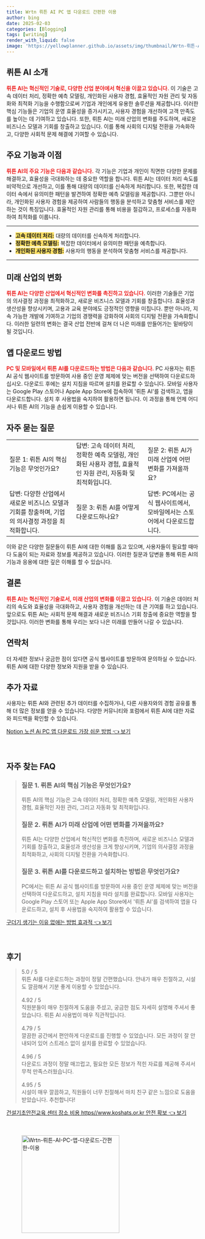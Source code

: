 ```yaml
---
title: Wrtn 뤼튼 AI PC 앱 다운로드 간편한 이용
author: bing
date: 2025-02-03
categories: [Blogging]
tags: [writing]
render_with_liquid: false
image: 'https://yellowplanner.github.io/assets/img/thumbnail/Wrtn-뤼튼-AI-PC-앱-다운로드-간편한-이용.webp'
---
```



<h2 id='뤼튼 AI 소개'>뤼튼 AI 소개</h2>

<p><b><span style="color: #ee2323;">뤼튼 AI는 혁신적인 기술로, 다양한 산업 분야에서 혁신을 이끌고 있습니다.</span></b> 이 기술은 고속 데이터 처리, 정확한 예측 모델링, 개인화된 사용자 경험, 효율적인 자원 관리 및 자동화와 최적화 기능을 수행함으로써 기업과 개인에게 유용한 솔루션을 제공합니다. 이러한 핵심 기능들은 기업의 운영 효율성을 증가시키고, 사용자 경험을 개선하여 고객 만족도를 높이는 데 기여하고 있습니다. 또한, 뤼튼 AI는 미래 산업의 변화를 주도하며, 새로운 비즈니스 모델과 기회를 창출하고 있습니다. 이를 통해 사회의 디지털 전환을 가속화하고, 다양한 사회적 문제 해결에 기여할 수 있습니다.</p>

<h2 id='주요 기능과 이점'>주요 기능과 이점</h2>

<p><b><span style="color: #ee2323;">뤼튼 AI의 주요 기능은 다음과 같습니다.</span></b> 각 기능은 기업과 개인이 직면한 다양한 문제를 해결하고, 효율성을 극대화하는 데 중요한 역할을 합니다. 뤼튼 AI는 데이터 처리 속도를 비약적으로 개선하고, 이를 통해 대량의 데이터를 신속하게 처리합니다. 또한, 복잡한 데이터 속에서 유의미한 패턴을 발견하여 정확한 예측 모델링을 제공합니다. 그뿐만 아니라, 개인화된 사용자 경험을 제공하여 사람들의 행동을 분석하고 맞춤형 서비스를 제안하는 것이 특징입니다. 효율적인 자원 관리를 통해 비용을 절감하고, 프로세스를 자동화하여 최적화를 이룹니다.</p>

<hr />

<ul>
    <li><b><span style="background-color: #ffe066;">고속 데이터 처리:</span></b> 대량의 데이터를 신속하게 처리합니다.</li>
    <li><b><span style="background-color: #ffe066;">정확한 예측 모델링:</span></b> 복잡한 데이터에서 유의미한 패턴을 예측합니다.</li>
    <li><b><span style="background-color: #ffe066;">개인화된 사용자 경험:</span></b> 사용자의 행동을 분석하여 맞춤형 서비스를 제공합니다.</li>
</ul>

<hr />

<h2 id='미래 산업의 변화'>미래 산업의 변화</h2>

<p><b><span style="color: #ee2323;">뤼튼 AI는 다양한 산업에서 혁신적인 변화를 촉진하고 있습니다.</span></b> 이러한 기술들은 기업의 의사결정 과정을 최적화하고, 새로운 비즈니스 모델과 기회를 창출합니다. 효율성과 생산성을 향상시키며, 고용과 교육 분야에도 긍정적인 영향을 미칩니다. 뿐만 아니라, 지속 가능한 개발에 기여하고 기업의 경쟁력을 강화하여 사회의 디지털 전환을 가속화합니다. 이러한 일련의 변화는 결국 산업 전반에 걸쳐 더 나은 미래를 만들어가는 밑바탕이 될 것입니다.</p>

<h2 id='앱 다운로드 방법'>앱 다운로드 방법</h2>

<p><b><span style="color: #ee2323;">PC 및 모바일에서 뤼튼 AI를 다운로드하는 방법은 다음과 같습니다.</span></b> PC 사용자는 뤼튼 AI 공식 웹사이트를 방문하여 사용 중인 운영 체제에 맞는 버전을 선택하여 다운로드하십시오. 다운로드 후에는 설치 지침을 따르며 설치를 완료할 수 있습니다. 모바일 사용자는 Google Play 스토어나 Apple App Store에 접속하여 '뤼튼 AI'를 검색하고, 앱을 다운로드합니다. 설치 후 사용법을 숙지하여 활용하면 됩니다. 이 과정을 통해 언제 어디서나 뤼튼 AI의 기능을 손쉽게 이용할 수 있습니다.</p>

<h2 id='자주 묻는 질문'>자주 묻는 질문</h2>

<table>
    <tr>
        <td>질문 1: 뤼튼 AI의 핵심 기능은 무엇인가요?</td>
        <td>답변: 고속 데이터 처리, 정확한 예측 모델링, 개인화된 사용자 경험, 효율적인 자원 관리, 자동화 및 최적화입니다.</td>
        <td>질문 2: 뤼튼 AI가 미래 산업에 어떤 변화를 가져올까요?</td>
    </tr>
    <tr>
        <td>답변: 다양한 산업에서 새로운 비즈니스 모델과 기회를 창출하며, 기업의 의사결정 과정을 최적화합니다.</td>
        <td>질문 3: 뤼튼 AI를 어떻게 다운로드하나요?</td>
        <td>답변: PC에서는 공식 웹사이트에서, 모바일에서는 스토어에서 다운로드합니다.</td>
    </tr>
</table>

<p>이와 같은 다양한 질문들이 뤼튼 AI에 대한 이해를 돕고 있으며, 사용자들이 필요할 때마다 도움이 되는 자료와 정보를 제공하고 있습니다. 이러한 질문과 답변을 통해 뤼튼 AI의 기능과 응용에 대한 깊은 이해를 할 수 있습니다.</p>

<h2 id='결론'>결론</h2>

<p><b><span style="color: #ee2323;">뤼튼 AI는 혁신적인 기술로서, 미래 산업의 변화를 이끌고 있습니다.</span></b> 이 기술은 데이터 처리의 속도와 효율성을 극대화하고, 사용자 경험을 개선하는 데 큰 기여를 하고 있습니다. 앞으로도 뤼튼 AI는 사회적 문제 해결과 새로운 비즈니스 기회 창출에 중요한 역할을 할 것입니다. 이러한 변화를 통해 우리는 보다 나은 미래를 만들어 나갈 수 있습니다.</p>

<h2 id='연락처'>연락처</h2>

<p>더 자세한 정보나 궁금한 점이 있다면 공식 웹사이트를 방문하여 문의하실 수 있습니다. 뤼튼 AI에 대한 다양한 정보와 지원을 받을 수 있습니다.</p>

<h2 id='추가 자료'>추가 자료</h2>

<p>사용자는 뤼튼 AI와 관련된 추가 데이터를 수집하거나, 다른 사용자와의 경험 공유를 통해 더 많은 정보를 얻을 수 있습니다. 다양한 커뮤니티와 포럼에서 뤼튼 AI에 대한 자료와 피드백을 확인할 수 있습니다.</p>


<p><a class="click-button" title="Notion 노션 Ai PC 앱 다운로드 가장 쉬운 방법" href="https://yellowplanner.github.io/posts/Notion-%EB%85%B8%EC%85%98-Ai-PC-%EC%95%B1-%EB%8B%A4%EC%9A%B4%EB%A1%9C%EB%93%9C-%EA%B0%80%EC%9E%A5-%EC%89%AC%EC%9A%B4-%EB%B0%A9%EB%B2%95/" rel="dofollow">Notion 노션 Ai PC 앱 다운로드 가장 쉬운 방법 👈 보기</a></p><br>
<h2 id='자주_찾는_FAQ'>자주 찾는 FAQ</h2>
<div itemscope="" itemtype="https://schema.org/FAQPage"> 
<blockquote> 
<div itemscope="" itemprop="mainEntity" itemtype="https://schema.org/Question"> 
<h3 itemprop="name">질문 1. 뤼튼 AI의 핵심 기능은 무엇인가요?</h3> 
<div itemscope="" itemprop="acceptedAnswer" itemtype="https://schema.org/Answer"> 
<span itemprop="text"> 
<p>뤼튼 AI의 핵심 기능은 고속 데이터 처리, 정확한 예측 모델링, 개인화된 사용자 경험, 효율적인 자원 관리, 그리고 자동화 및 최적화입니다.</p> 
</span> 
</div> 
</div> 

<div itemscope="" itemprop="mainEntity" itemtype="https://schema.org/Question"> 
<h3 itemprop="name">질문 2. 뤼튼 AI가 미래 산업에 어떤 변화를 가져올까요?</h3> 
<div itemscope="" itemprop="acceptedAnswer" itemtype="https://schema.org/Answer"> 
<span itemprop="text"> 
<p>뤼튼 AI는 다양한 산업에서 혁신적인 변화를 촉진하며, 새로운 비즈니스 모델과 기회를 창출하고, 효율성과 생산성을 크게 향상시키며, 기업의 의사결정 과정을 최적화하고, 사회의 디지털 전환을 가속화합니다.</p> 
</span> 
</div> 
</div> 

<div itemscope="" itemprop="mainEntity" itemtype="https://schema.org/Question"> 
<h3 itemprop="name">질문 3. 뤼튼 AI를 다운로드하고 설치하는 방법은 무엇인가요?</h3> 
<div itemscope="" itemprop="acceptedAnswer" itemtype="https://schema.org/Answer"> 
<span itemprop="text"> 
<p>PC에서는 뤼튼 AI 공식 웹사이트를 방문하여 사용 중인 운영 체제에 맞는 버전을 선택하여 다운로드하고, 설치 지침을 따라 설치를 완료합니다. 모바일 사용자는 Google Play 스토어 또는 Apple App Store에서 '뤼튼 AI'를 검색하여 앱을 다운로드하고, 설치 후 사용법을 숙지하여 활용할 수 있습니다.</p> 
</span> 
</div> 
</div> 
</blockquote> 
</div>
<p><a class="click-button" title="구더기 생기는 이유 없애는 방법 효과적" href="https://yellowplanner.github.io/posts/%EA%B5%AC%EB%8D%94%EA%B8%B0-%EC%83%9D%EA%B8%B0%EB%8A%94-%EC%9D%B4%EC%9C%A0-%EC%97%86%EC%95%A0%EB%8A%94-%EB%B0%A9%EB%B2%95-%ED%9A%A8%EA%B3%BC%EC%A0%81/" rel="dofollow">구더기 생기는 이유 없애는 방법 효과적 👈 보기</a></p><br>
<h2 id='후기'>후기</h2>
<div itemscope itemtype="https://schema.org/Product">
  <blockquote>
  <div itemprop="review" itemscope itemtype="https://schema.org/Review">
      <div itemprop="reviewRating" itemscope itemtype="https://schema.org/Rating"> <span itemprop="ratingValue">5.0</span> / <span itemprop="bestRating">5</span> </div>
      <span itemprop="reviewBody">뤼튼 AI를 다운로드하는 과정이 정말 간편했습니다. 안내가 매우 친절하고, 시설도 깔끔해서 기분 좋게 이용할 수 있었습니다.</span>
  </div>
  <br>
  <div itemprop="review" itemscope itemtype="https://schema.org/Review">
      <div itemprop="reviewRating" itemscope itemtype="https://schema.org/Rating"> <span itemprop="ratingValue">4.92</span> / <span itemprop="bestRating">5</span> </div>
      <span itemprop="reviewBody">직원분들이 매우 친절하게 도움을 주셨고, 궁금한 점도 자세히 설명해 주셔서 좋았습니다. 뤼튼 AI 사용법이 매우 직관적입니다.</span>
  </div>
  <br>
  <div itemprop="review" itemscope itemtype="https://schema.org/Review">
      <div itemprop="reviewRating" itemscope itemtype="https://schema.org/Rating"> <span itemprop="ratingValue">4.79</span> / <span itemprop="bestRating">5</span> </div>
      <span itemprop="reviewBody">깔끔한 공간에서 편안하게 다운로드를 진행할 수 있었습니다. 모든 과정이 잘 안내되어 있어 스트레스 없이 설치를 완료할 수 있었습니다.</span>
  </div>
  <br>
  <div itemprop="review" itemscope itemtype="https://schema.org/Review">
      <div itemprop="reviewRating" itemscope itemtype="https://schema.org/Rating"> <span itemprop="ratingValue">4.96</span> / <span itemprop="bestRating">5</span> </div>
      <span itemprop="reviewBody">다운로드 과정이 정말 매끄럽고, 필요한 모든 정보가 적힌 자료를 제공해 주셔서 무척 만족스러웠습니다.</span>
  </div>
  <br>
  <div itemprop="review" itemscope itemtype="https://schema.org/Review">
      <div itemprop="reviewRating" itemscope itemtype="https://schema.org/Rating"> <span itemprop="ratingValue">4.95</span> / <span itemprop="bestRating">5</span> </div>
      <span itemprop="reviewBody">시설이 매우 깔끔하고, 직원들이 너무 친절해서 마치 친구 같은 느낌으로 도움을 받았습니다. 추천합니다!</span>
  </div>
  </blockquote>
</div>
<p><a class="click-button" title="건설기초안전교육 센터 장소 비용 https//www.koshats.or.kr 안전 확보" href="https://yellowplanner.github.io/posts/%EA%B1%B4%EC%84%A4%EA%B8%B0%EC%B4%88%EC%95%88%EC%A0%84%EA%B5%90%EC%9C%A1-%EC%84%BC%ED%84%B0-%EC%9E%A5%EC%86%8C-%EB%B9%84%EC%9A%A9-httpswww.koshats.or.kr-%EC%95%88%EC%A0%84-%ED%99%95%EB%B3%B4/" rel="dofollow">건설기초안전교육 센터 장소 비용 https//www.koshats.or.kr 안전 확보 👈 보기</a></p><br>
<figure class="image"><img src="https://yellowplanner.github.io/assets/img/thumbnail/Wrtn-뤼튼-AI-PC-앱-다운로드-간편한-이용.webp" alt="Wrtn-뤼튼-AI-PC-앱-다운로드-간편한-이용" width="256" height="256"></figure>